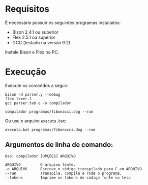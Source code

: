 # Requisitos

É necessário possuir os seguintes programas instalados:

- Bison 2.4.1 ou superior
- Flex 2.5.1 ou superior
- GCC (testado na versão 9.2)

Instale Bison e Flex no PC.

# Execução

Execute os comandos a seguir:

```
bison -d parser.y --debug
flex lexer.l 
gcc parser.tab.c -o compilador

compilador programas/fibonacci.dog --run
```

Ou use o arquivo `executa.bat`:

```
executa.bat programas/fibonacci.dog --run
```

## Argumentos de linha de comando:

```
Uso: compilador [OPÇÕES] ARQUIVO

ARQUIVO         O arquivo fonte.
-o ARQUIVO      Escreve o código transpilado para C em ARQUIVO.
--run           Transpila, compila e roda o programa.
--tokens        Imprime os tokens do código fonte na tela
```
